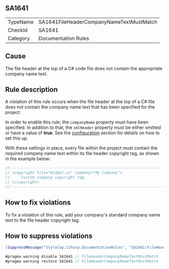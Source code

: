 ﻿## SA1641

<table>
<tr>
  <td>TypeName</td>
  <td>SA1641FileHeaderCompanyNameTextMustMatch</td>
</tr>
<tr>
  <td>CheckId</td>
  <td>SA1641</td>
</tr>
<tr>
  <td>Category</td>
  <td>Documentation Rules</td>
</tr>
</table>

## Cause

The file header at the top of a C# code file does not contain the appropriate company name text.

## Rule description

A violation of this rule occurs when the file header at the top of a C# file does not contain the company name text that has been specified for the project.

In order to enable this rule, the `companyName` property must have been specified. In addition to that, the `xmlHeader` property must be either omitted or have a value of **true**.
See the [configuration](https://github.com/brunocunhasilva/StyleCopAnalyzers/blob/master/documentation/Configuration.md) section for details on how to set this up.

With these settings in place, every file within the project must contain the required company name text within its file header copyright tag, as shown in the example below:

```csharp
//-----------------------------------------------------------------------
// <copyright file="Widget.cs" company="My Company">
//     Custom company copyright tag.
// </copyright>
//-----------------------------------------------------------------------
```

## How to fix violations

To fix a violation of this rule, add your company's standard company name text to the file header copyright tag.

## How to suppress violations

```csharp
[SuppressMessage("StyleCop.CSharp.DocumentationRules", "SA1641:FileHeaderCompanyNameTextMustMatch", Justification = "Reviewed.")]
```

```csharp
#pragma warning disable SA1641 // FileHeaderCompanyNameTextMustMatch
#pragma warning restore SA1641 // FileHeaderCompanyNameTextMustMatch
```
